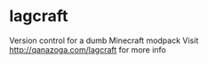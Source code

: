 # lagcraft
Version control for a dumb Minecraft modpack
Visit http://qanazoga.com/lagcraft for more info
